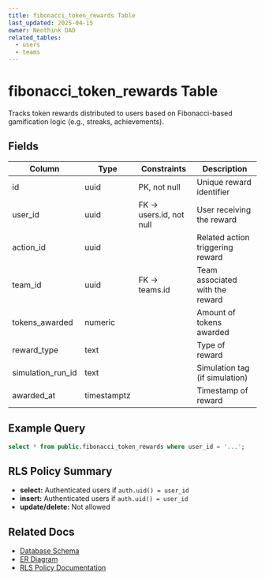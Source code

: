 ```yaml
---
title: fibonacci_token_rewards Table
last_updated: 2025-04-15
owner: Neothink DAO
related_tables:
  - users
  - teams
---
```


# fibonacci_token_rewards Table

Tracks token rewards distributed to users based on Fibonacci-based gamification logic (e.g., streaks, achievements).

## Fields
| Column           | Type        | Constraints                | Description                         |
|------------------|-------------|----------------------------|-------------------------------------|
| id               | uuid        | PK, not null               | Unique reward identifier            |
| user_id          | uuid        | FK → users.id, not null    | User receiving the reward           |
| action_id        | uuid        |                            | Related action triggering reward    |
| team_id          | uuid        | FK → teams.id              | Team associated with the reward     |
| tokens_awarded   | numeric     |                            | Amount of tokens awarded            |
| reward_type      | text        |                            | Type of reward                     |
| simulation_run_id| text        |                            | Simulation tag (if simulation)      |
| awarded_at       | timestamptz |                            | Timestamp of reward                 |

## Example Query
```sql
select * from public.fibonacci_token_rewards where user_id = '...';
```

## RLS Policy Summary
- **select:** Authenticated users if `auth.uid() = user_id`
- **insert:** Authenticated users if `auth.uid() = user_id`
- **update/delete:** Not allowed

## Related Docs
- [Database Schema](../schema_documentation.md)
- [ER Diagram](../database_diagram.md)
- [RLS Policy Documentation](../../security/authorization.md)
